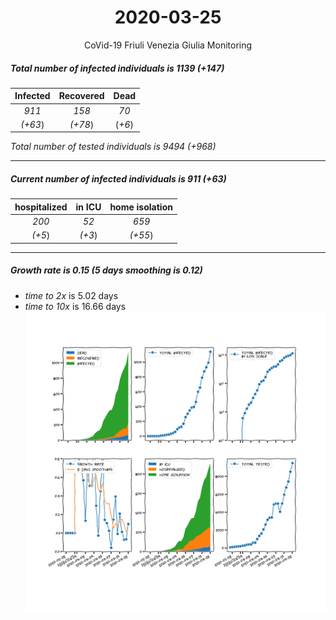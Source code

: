 <div align='center'>

# 2020-03-25
CoVid-19 Friuli Venezia Giulia Monitoring
</div>

##### Total number of infected individuals is 1139 (+147)
Infected | Recovered | Dead
:---: | :---: | :---:
*911* | *158* | *70*
*(+63*) | *(+78*) | (*+6*)

*Total number of tested individuals is 9494 (+968)*
***
##### Current number of infected individuals is 911 (+63)
hospitalized | in ICU | home isolation
:---: | :---: | :---:
*200* |*52* |*659*
*(+5*) |*(+3*) |*(+55*)
***
##### Growth rate is 0.15 (5 days smoothing is 0.12)
- *time to 2x* is 5.02 days
- *time to 10x* is 16.66 days
![stats][stats]

[stats]: stats_FriuliVeneziaGiulia.png
